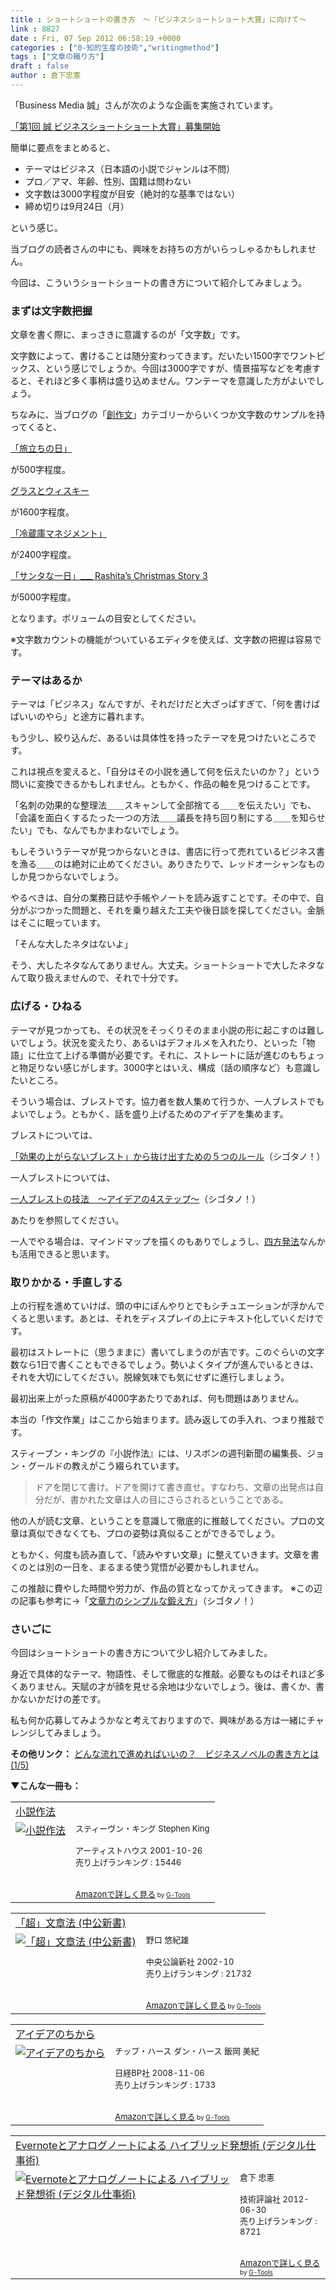 ```yaml
---
title : ショートショートの書き方　〜「ビジネスショートショート大賞」に向けて〜
link : 8827
date : Fri, 07 Sep 2012 06:58:19 +0000
categories : ["0-知的生産の技術","writingmethod"]
tags : ["文章の織り方"]
draft : false
author : 倉下忠憲
---
```


「Business Media 誠」さんが次のような企画を実施されています。

<a href="http://bizmakoto.jp/makoto/articles/1208/06/news011.html">「第1回 誠 ビジネスショートショート大賞」募集開始</a>

簡単に要点をまとめると、

<ul>
	<li>テーマはビジネス（日本語の小説でジャンルは不問）</li>
	<li>プロ／アマ、年齢、性別、国籍は問わない</li>
	<li>文字数は3000字程度が目安（絶対的な基準ではない）</li>
	<li>締め切りは9月24日（月）</li>
</ul>

という感じ。

当ブログの読者さんの中にも、興味をお持ちの方がいらっしゃるかもしれません。

今回は、こういうショートショートの書き方について紹介してみましょう。

<h3>まずは文字数把握</h3>
文章を書く際に、まっさきに意識するのが「文字数」です。

文字数によって、書けることは随分変わってきます。だいたい1500字でワントピックス、という感じでしょうか。今回は3000字ですが、情景描写などを考慮すると、それほど多く事柄は盛り込めません。ワンテーマを意識した方がよいでしょう。

ちなみに、当ブログの「<a href="https://rashita.net/blog/?cat=92">創作文</a>」カテゴリーからいくつか文字数のサンプルを持ってくると、

<a href="https://rashita.net/blog/?p=6999">「旅立ちの日」</a>

が500字程度。

<a href="https://rashita.net/blog/?p=4051">グラスとウィスキー</a>

が1600字程度。

<a href="https://rashita.net/blog/?p=6872">「冷蔵庫マネジメント」</a>

が2400字程度。

<a href="https://rashita.net/blog/?p=7130">「サンタな一日」___ Rashita’s Christmas Story 3</a>

が5000字程度。

となります。ボリュームの目安としてください。

※文字数カウントの機能がついているエディタを使えば、文字数の把握は容易です。
<h3>テーマはあるか</h3>
テーマは「ビジネス」なんですが、それだけだと大ざっぱすぎて、「何を書けばばいいのやら」と途方に暮れます。

もう少し、絞り込んだ、あるいは具体性を持ったテーマを見つけたいところです。

これは視点を変えると、「自分はその小説を通して何を伝えたいのか？」という問いに変換できるかもしれません。ともかく、作品の軸を見つけることです。

「名刺の効果的な整理法＿＿スキャンして全部捨てる＿＿を伝えたい」でも、「会議を面白くするたった一つの方法＿＿議長を持ち回り制にする＿＿を知らせたい」でも、なんでもかまわないでしょう。

もしそういうテーマが見つからないときは、書店に行って売れているビジネス書を漁る＿＿のは絶対に止めてください。ありきたりで、レッドオーシャンなものしか見つからないでしょう。

やるべきは、自分の業務日誌や手帳やノートを読み返すことです。その中で、自分がぶつかった問題と、それを乗り越えた工夫や後日談を探してください。金脈はそこに眠っています。

「そんな大したネタはないよ」

そう、大したネタなんてありません。大丈夫。ショートショートで大したネタなんて取り扱えませんので、それで十分です。
<h3>広げる・ひねる</h3>
テーマが見つかっても、その状況をそっくりそのまま小説の形に起こすのは難しいでしょう。状況を変えたり、あるいはデフォルメを入れたり、といった「物語」に仕立て上げる準備が必要です。それに、ストレートに話が進むのもちょっと物足りない感じがします。3000字とはいえ、構成（話の順序など）も意識したいところ。

そういう場合は、ブレストです。協力者を数人集めて行うか、一人ブレストでもよいでしょう。ともかく、話を盛り上げるためのアイデアを集めます。

ブレストについては、

<a href="http://cyblog.jp/modules/weblogs/3725">「効果の上がらないブレスト」から抜け出すための５つのルール</a>（シゴタノ！）

一人ブレストについては、

<a href="http://cyblog.jp/modules/weblogs/3823">一人ブレストの技法　～アイデアの4ステップ～</a>（シゴタノ！）

あたりを参照してください。

一人でやる場合は、マインドマップを描くのもありでしょうし、<a href="http://cyblog.jp/modules/weblogs/10148">四方発法</a>なんかも活用できると思います。

<h3>取りかかる・手直しする</h3>
上の行程を進めていけば、頭の中にぼんやりとでもシチュエーションが浮かんでくると思います。あとは、それをディスプレイの上にテキスト化していくだけです。

最初はストレートに（思うままに）書いてしまうのが吉です。このぐらいの文字数なら1日で書くこともできるでしょう。勢いよくタイプが進んでいるときは、それを大切にしてください。脱線気味でも気にせずに進行しましょう。

最初出来上がった原稿が4000字あたりであれば、何も問題はありません。

本当の「作文作業」はここから始まります。読み返しての手入れ、つまり推敲です。

スティーブン・キングの『小説作法』には、リスボンの週刊新聞の編集長、ジョン・グールドの教えがこう綴られています。

<blockquote>
ドアを閉じて書け。ドアを開けて書き直せ。すなわち、文章の出発点は自分だが、書かれた文章は人の目にさらされるということである。
</blockquote>

他の人が読む文章、ということを意識して徹底的に推敲してください。プロの文章は真似できなくても、プロの姿勢は真似ることができるでしょう。

ともかく、何度も読み直して、「読みやすい文章」に整えていきます。文章を書くのとは別の一日を、まるまる使う覚悟が必要かもしれません。

この推敲に費やした時間や労力が、作品の質となってかえってきます。
※この辺の記事も参考に→「<a href="http://cyblog.jp/modules/weblogs/3244">文章力のシンプルな鍛え方</a>」（シゴタノ！）

<h3>さいごに</h3>
今回はショートショートの書き方について少し紹介してみました。

身近で具体的なテーマ、物語性、そして徹底的な推敲。必要なものはそれほど多くありません。天賦の才が顔を見せる余地は少ないでしょう。後は、書くか、書かないかだけの差です。

私も何か応募してみようかなと考えておりますので、興味がある方は一緒にチャレンジしてみましょう。

<strong>
その他リンク：</strong>
<a href="http://bizmakoto.jp/makoto/articles/1209/07/news015.html">どんな流れで進めればいいの？　ビジネスノベルの書き方とは (1/5)</a>

<strong>▼こんな一冊も：</strong>
<table  border="0" cellpadding="5"><tr><td colspan="2"><a href="http://www.amazon.co.jp/%E5%B0%8F%E8%AA%AC%E4%BD%9C%E6%B3%95-%E3%82%B9%E3%83%86%E3%82%A3%E3%83%BC%E3%83%B4%E3%83%B3%E3%83%BB%E3%82%AD%E3%83%B3%E3%82%B0/dp/4901142674%3FSubscriptionId%3D15SMZCTB9V8NGR2TW082%26tag%3Drashita1000-22%26linkCode%3Dxm2%26camp%3D2025%26creative%3D165953%26creativeASIN%3D4901142674" target="_blank">小説作法</a><img src="http://www.assoc-amazon.jp/e/ir?t=rashita1000-22&l=ur2&o=9" width="1" height="1" style="border: none;" alt="" /></td></tr><tr><td valign="top"><a href="http://www.amazon.co.jp/%E5%B0%8F%E8%AA%AC%E4%BD%9C%E6%B3%95-%E3%82%B9%E3%83%86%E3%82%A3%E3%83%BC%E3%83%B4%E3%83%B3%E3%83%BB%E3%82%AD%E3%83%B3%E3%82%B0/dp/4901142674%3FSubscriptionId%3D15SMZCTB9V8NGR2TW082%26tag%3Drashita1000-22%26linkCode%3Dxm2%26camp%3D2025%26creative%3D165953%26creativeASIN%3D4901142674" target="_blank"><img src="http://ecx.images-amazon.com/images/I/51ZHB976MYL._SL160_.jpg" border="0" alt="小説作法" /></a></td><td valign="top"><font size="-1">スティーヴン・キング Stephen King <br /><br />アーティストハウス  2001-10-26<br />売り上げランキング : 15446<br /><br /><br /><a href="http://www.amazon.co.jp/%E5%B0%8F%E8%AA%AC%E4%BD%9C%E6%B3%95-%E3%82%B9%E3%83%86%E3%82%A3%E3%83%BC%E3%83%B4%E3%83%B3%E3%83%BB%E3%82%AD%E3%83%B3%E3%82%B0/dp/4901142674%3FSubscriptionId%3D15SMZCTB9V8NGR2TW082%26tag%3Drashita1000-22%26linkCode%3Dxm2%26camp%3D2025%26creative%3D165953%26creativeASIN%3D4901142674" target="_blank">Amazonで詳しく見る</a></font><font size="-2"> by <a href="http://www.goodpic.com/mt/aws/index.html" >G-Tools</a></font></td></tr></table>

<table  border="0" cellpadding="5"><tr><td colspan="2"><a href="http://www.amazon.co.jp/%E3%80%8C%E8%B6%85%E3%80%8D%E6%96%87%E7%AB%A0%E6%B3%95-%E4%B8%AD%E5%85%AC%E6%96%B0%E6%9B%B8-%E9%87%8E%E5%8F%A3-%E6%82%A0%E7%B4%80%E9%9B%84/dp/4121016629%3FSubscriptionId%3D15SMZCTB9V8NGR2TW082%26tag%3Drashita1000-22%26linkCode%3Dxm2%26camp%3D2025%26creative%3D165953%26creativeASIN%3D4121016629" target="_blank">「超」文章法 (中公新書)</a><img src="http://www.assoc-amazon.jp/e/ir?t=rashita1000-22&l=ur2&o=9" width="1" height="1" style="border: none;" alt="" /></td></tr><tr><td valign="top"><a href="http://www.amazon.co.jp/%E3%80%8C%E8%B6%85%E3%80%8D%E6%96%87%E7%AB%A0%E6%B3%95-%E4%B8%AD%E5%85%AC%E6%96%B0%E6%9B%B8-%E9%87%8E%E5%8F%A3-%E6%82%A0%E7%B4%80%E9%9B%84/dp/4121016629%3FSubscriptionId%3D15SMZCTB9V8NGR2TW082%26tag%3Drashita1000-22%26linkCode%3Dxm2%26camp%3D2025%26creative%3D165953%26creativeASIN%3D4121016629" target="_blank"><img src="http://ecx.images-amazon.com/images/I/51YRA2JZ0PL._SL160_.jpg" border="0" alt="「超」文章法 (中公新書)" /></a></td><td valign="top"><font size="-1">野口 悠紀雄 <br /><br />中央公論新社  2002-10<br />売り上げランキング : 21732<br /><br /><br /><a href="http://www.amazon.co.jp/%E3%80%8C%E8%B6%85%E3%80%8D%E6%96%87%E7%AB%A0%E6%B3%95-%E4%B8%AD%E5%85%AC%E6%96%B0%E6%9B%B8-%E9%87%8E%E5%8F%A3-%E6%82%A0%E7%B4%80%E9%9B%84/dp/4121016629%3FSubscriptionId%3D15SMZCTB9V8NGR2TW082%26tag%3Drashita1000-22%26linkCode%3Dxm2%26camp%3D2025%26creative%3D165953%26creativeASIN%3D4121016629" target="_blank">Amazonで詳しく見る</a></font><font size="-2"> by <a href="http://www.goodpic.com/mt/aws/index.html" >G-Tools</a></font></td></tr></table>

<table  border="0" cellpadding="5"><tr><td colspan="2"><a href="http://www.amazon.co.jp/%E3%82%A2%E3%82%A4%E3%83%87%E3%82%A2%E3%81%AE%E3%81%A1%E3%81%8B%E3%82%89-%E3%83%81%E3%83%83%E3%83%97%E3%83%BB%E3%83%8F%E3%83%BC%E3%82%B9/dp/4822246884%3FSubscriptionId%3D15SMZCTB9V8NGR2TW082%26tag%3Drashita1000-22%26linkCode%3Dxm2%26camp%3D2025%26creative%3D165953%26creativeASIN%3D4822246884" target="_blank">アイデアのちから</a><img src="http://www.assoc-amazon.jp/e/ir?t=rashita1000-22&l=ur2&o=9" width="1" height="1" style="border: none;" alt="" /></td></tr><tr><td valign="top"><a href="http://www.amazon.co.jp/%E3%82%A2%E3%82%A4%E3%83%87%E3%82%A2%E3%81%AE%E3%81%A1%E3%81%8B%E3%82%89-%E3%83%81%E3%83%83%E3%83%97%E3%83%BB%E3%83%8F%E3%83%BC%E3%82%B9/dp/4822246884%3FSubscriptionId%3D15SMZCTB9V8NGR2TW082%26tag%3Drashita1000-22%26linkCode%3Dxm2%26camp%3D2025%26creative%3D165953%26creativeASIN%3D4822246884" target="_blank"><img src="http://ecx.images-amazon.com/images/I/41sd7Ye-PKL._SL160_.jpg" border="0" alt="アイデアのちから" /></a></td><td valign="top"><font size="-1">チップ・ハース ダン・ハース 飯岡 美紀 <br /><br />日経BP社  2008-11-06<br />売り上げランキング : 1733<br /><br /><br /><a href="http://www.amazon.co.jp/%E3%82%A2%E3%82%A4%E3%83%87%E3%82%A2%E3%81%AE%E3%81%A1%E3%81%8B%E3%82%89-%E3%83%81%E3%83%83%E3%83%97%E3%83%BB%E3%83%8F%E3%83%BC%E3%82%B9/dp/4822246884%3FSubscriptionId%3D15SMZCTB9V8NGR2TW082%26tag%3Drashita1000-22%26linkCode%3Dxm2%26camp%3D2025%26creative%3D165953%26creativeASIN%3D4822246884" target="_blank">Amazonで詳しく見る</a></font><font size="-2"> by <a href="http://www.goodpic.com/mt/aws/index.html" >G-Tools</a></font></td></tr></table>

<table  border="0" cellpadding="5"><tr><td colspan="2"><a href="http://www.amazon.co.jp/Evernote%E3%81%A8%E3%82%A2%E3%83%8A%E3%83%AD%E3%82%B0%E3%83%8E%E3%83%BC%E3%83%88%E3%81%AB%E3%82%88%E3%82%8B-%E3%83%8F%E3%82%A4%E3%83%96%E3%83%AA%E3%83%83%E3%83%89%E7%99%BA%E6%83%B3%E8%A1%93-%E3%83%87%E3%82%B8%E3%82%BF%E3%83%AB%E4%BB%95%E4%BA%8B%E8%A1%93-%E5%80%89%E4%B8%8B-%E5%BF%A0%E6%86%B2/dp/4774151505%3FSubscriptionId%3D15SMZCTB9V8NGR2TW082%26tag%3Drashita1000-22%26linkCode%3Dxm2%26camp%3D2025%26creative%3D165953%26creativeASIN%3D4774151505" target="_blank">Evernoteとアナログノートによる ハイブリッド発想術 (デジタル仕事術)</a><img src="http://www.assoc-amazon.jp/e/ir?t=rashita1000-22&l=ur2&o=9" width="1" height="1" style="border: none;" alt="" /></td></tr><tr><td valign="top"><a href="http://www.amazon.co.jp/Evernote%E3%81%A8%E3%82%A2%E3%83%8A%E3%83%AD%E3%82%B0%E3%83%8E%E3%83%BC%E3%83%88%E3%81%AB%E3%82%88%E3%82%8B-%E3%83%8F%E3%82%A4%E3%83%96%E3%83%AA%E3%83%83%E3%83%89%E7%99%BA%E6%83%B3%E8%A1%93-%E3%83%87%E3%82%B8%E3%82%BF%E3%83%AB%E4%BB%95%E4%BA%8B%E8%A1%93-%E5%80%89%E4%B8%8B-%E5%BF%A0%E6%86%B2/dp/4774151505%3FSubscriptionId%3D15SMZCTB9V8NGR2TW082%26tag%3Drashita1000-22%26linkCode%3Dxm2%26camp%3D2025%26creative%3D165953%26creativeASIN%3D4774151505" target="_blank"><img src="http://ecx.images-amazon.com/images/I/41kEDq5iQ6L._SL160_.jpg" border="0" alt="Evernoteとアナログノートによる ハイブリッド発想術 (デジタル仕事術)" /></a></td><td valign="top"><font size="-1">倉下 忠憲 <br /><br />技術評論社  2012-06-30<br />売り上げランキング : 8721<br /><br /><br /><a href="http://www.amazon.co.jp/Evernote%E3%81%A8%E3%82%A2%E3%83%8A%E3%83%AD%E3%82%B0%E3%83%8E%E3%83%BC%E3%83%88%E3%81%AB%E3%82%88%E3%82%8B-%E3%83%8F%E3%82%A4%E3%83%96%E3%83%AA%E3%83%83%E3%83%89%E7%99%BA%E6%83%B3%E8%A1%93-%E3%83%87%E3%82%B8%E3%82%BF%E3%83%AB%E4%BB%95%E4%BA%8B%E8%A1%93-%E5%80%89%E4%B8%8B-%E5%BF%A0%E6%86%B2/dp/4774151505%3FSubscriptionId%3D15SMZCTB9V8NGR2TW082%26tag%3Drashita1000-22%26linkCode%3Dxm2%26camp%3D2025%26creative%3D165953%26creativeASIN%3D4774151505" target="_blank">Amazonで詳しく見る</a></font><font size="-2"> by <a href="http://www.goodpic.com/mt/aws/index.html" >G-Tools</a></font></td></tr></table>


